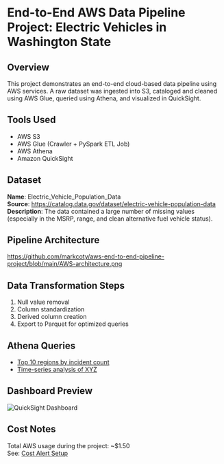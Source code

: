 # End-to-End AWS Data Pipeline Project: Electric Vehicles in Washington State

## Overview
This project demonstrates an end-to-end cloud-based data pipeline using AWS services. A raw dataset was ingested into S3, cataloged and cleaned using AWS Glue, queried using Athena, and visualized in QuickSight.

## Tools Used
- AWS S3
- AWS Glue (Crawler + PySpark ETL Job)
- AWS Athena
- Amazon QuickSight

## Dataset
**Name**: Electric_Vehicle_Population_Data  
**Source**: https://catalog.data.gov/dataset/electric-vehicle-population-data 
**Description**: The data contained a large number of missing values (especially in the MSRP, range, and clean alternative fuel vehicle status).

## Pipeline Architecture
https://github.com/markcoty/aws-end-to-end-pipeline-project/blob/main/AWS-architecture.png

## Data Transformation Steps
1. Null value removal
2. Column standardization
3. Derived column creation
4. Export to Parquet for optimized queries

## Athena Queries
- [Top 10 regions by incident count](athena_queries/example_query_1.sql)
- [Time-series analysis of XYZ](athena_queries/example_query_2.sql)

## Dashboard Preview
![QuickSight Dashboard](quicksight/dashboard_screenshot.png)

## Cost Notes
Total AWS usage during the project: ~$1.50  
See: [Cost Alert Setup](cost_tracking/budget_alert_config.md)
